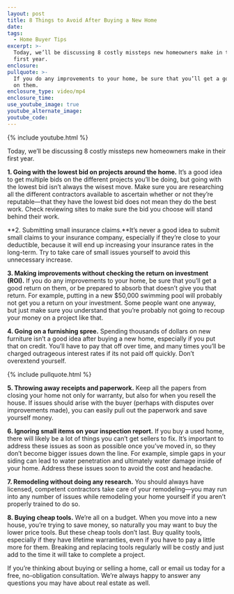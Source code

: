 ```yaml
---
layout: post
title: 8 Things to Avoid After Buying a New Home
date:
tags:
  - Home Buyer Tips
excerpt: >-
  Today, we’ll be discussing 8 costly missteps new homeowners make in their
  first year.
enclosure:
pullquote: >-
  If you do any improvements to your home, be sure that you’ll get a good return
  on them.
enclosure_type: video/mp4
enclosure_time:
use_youtube_image: true
youtube_alternate_image:
youtube_code:
---
```



{% include youtube.html %}

Today, we’ll be discussing 8 costly missteps new homeowners make in their first year.

**1. Going with the lowest bid on projects around the home.** It’s a good idea to get multiple bids on the different projects you’ll be doing, but going with the lowest bid isn’t always the wisest move. Make sure you are researching all the different contractors available to ascertain whether or not they’re reputable—that they have the lowest bid does not mean they do the best work. Check reviewing sites to make sure the bid you choose will stand behind their work.

**2. Submitting small insurance claims.**It’s never a good idea to submit small claims to your insurance company, especially if they’re close to your deductible, because it will end up increasing your insurance rates in the long-term. Try to take care of small issues yourself to avoid this unnecessary increase.

**3. Making improvements without checking the return on investment (ROI).** If you do any improvements to your home, be sure that you’ll get a good return on them, or be prepared to absorb that doesn’t give you that return. For example, putting in a new $50,000 swimming pool will probably not get you a return on your investment. Some people want one anyway, but just make sure you understand that you’re probably not going to recoup your money on a project like that.

**4. Going on a furnishing spree.** Spending thousands of dollars on new furniture isn’t a good idea after buying a new home, especially if you put that on credit. You’ll have to pay that off over time, and many times you’ll be charged outrageous interest rates if its not paid off quickly. Don’t overextend yourself.

{% include pullquote.html %}

**5. Throwing away receipts and paperwork.** Keep all the papers from closing your home not only for warranty, but also for when you resell the house. If issues should arise with the buyer (perhaps with disputes over improvements made), you can easily pull out the paperwork and save yourself money.

**6. Ignoring small items on your inspection report.** If you buy a used home, there will likely be a lot of things you can’t get sellers to fix. It’s important to address these issues as soon as possible once you’ve moved in, so they don’t become bigger issues down the line. For example, simple gaps in your siding can lead to water penetration and ultimately water damage inside of your home. Address these issues soon to avoid the cost and headache.

**7. Remodeling without doing any research.** You should always have licensed, competent contractors take care of your remodeling—you may run into any number of issues while remodeling your home yourself if you aren’t properly trained to do so.

**8. Buying cheap tools.** We’re all on a budget. When you move into a new house, you’re trying to save money, so naturally you may want to buy the lower price tools. But these cheap tools don’t last. Buy quality tools, especially if they have lifetime warranties, even if you have to pay a little more for them. Breaking and replacing tools regularly will be costly and just add to the time it will take to complete a project.

If you’re thinking about buying or selling a home, call or email us today for a free, no-obligation consultation. We’re always happy to answer any questions you may have about real estate as well.